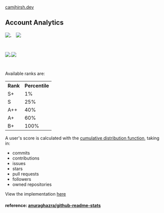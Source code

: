 [camjhirsh.dev](https://camjhirsh.dev)

<h2> Account Analytics </h2>

<!-- Overall Stats -->
<!-- dark system display -->
<a href="https://github.com/anuraghazra/github-readme-stats#gh-dark-mode-only">
  <img align="center" src="https://github-readme-stats.vercel.app/api?username=camjhirsh&custom_title=Overall%20Stats&show_icons=true&count_private=true&theme=dark#gh-dark-mode-only"/>
</a>
<!-- light system display -->
<a href="https://github.com/anuraghazra/github-readme-stats#gh-light-mode-only">
  <img align="center" hspace="15" src="https://github-readme-stats.vercel.app/api?username=camjhirsh&custom_title=Overall%20Stats&show_icons=true&count_private=true&theme=default#gh-light-mode-only"/>
</a>

<p> &nbsp </p>

<!-- Languages -->
<!-- dark system display -->
<a href="https://github.com/anuraghazra/github-readme-stats#gh-dark-mode-only">
  <img align="center" src="https://github-readme-stats.vercel.app/api/top-langs/?username=camjhirsh&count=10&layout=compact&theme=dark#gh-dark-mode-only"/>
</a>
<!-- light system display -->
<a href="https://github.com/anuraghazra/github-readme-stats#gh-light-mode-only">
  <img align="center" src="https://github-readme-stats.vercel.app/api/top-langs/?username=camjhirsh&count=10&layout=compact&theme=default#gh-light-mode-only"/>
</a>

<p> &nbsp </p>

Available ranks are:
  
<table>
  <tr>
    <th> Rank </th>
    <th> Percentile </th>
  </tr>
  <tr>
    <td> S+ </td>
    <td> 1% </td>
  </tr>
  <tr>
    <td> S </td>
    <td> 25% </td>
  </tr>
  <tr>
    <td> A++ </td>
    <td> 40% </td>
  </tr>
  <tr>
    <td> A+ </td>
    <td> 60% </td>
  </tr>
  <tr>
    <td> B+ </td>
    <td> 100% </td>
  </tr>
</table>

A user's score is calculated with the [cumulative distribution function](https://en.wikipedia.org/wiki/Cumulative_distribution_function), taking in:
- commits
- contributions
- issues
- stars
- pull requests
- followers
- owned repositories

View the implementation [here](https://github.com/anuraghazra/github-readme-stats/blob/master/src/calculateRank.js)

<h4> reference: <a href="https://github.com/anuraghazra/github-readme-stats"> anuraghazra/github-readme-stats </a> </h4>

